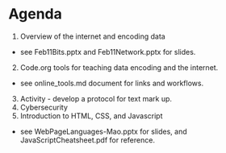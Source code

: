 Agenda
=======

1. Overview of the internet and encoding data
  - see Feb11Bits.pptx and Feb11Network.pptx for slides.
2. Code.org tools for teaching data encoding and the internet.
  - see online_tools.md document for links and workflows.
3. Activity - develop a protocol for text mark up.
4. Cybersecurity
5. Introduction to HTML, CSS, and Javascript
  - see WebPageLanguages-Mao.pptx for slides, and JavaScriptCheatsheet.pdf for reference.
